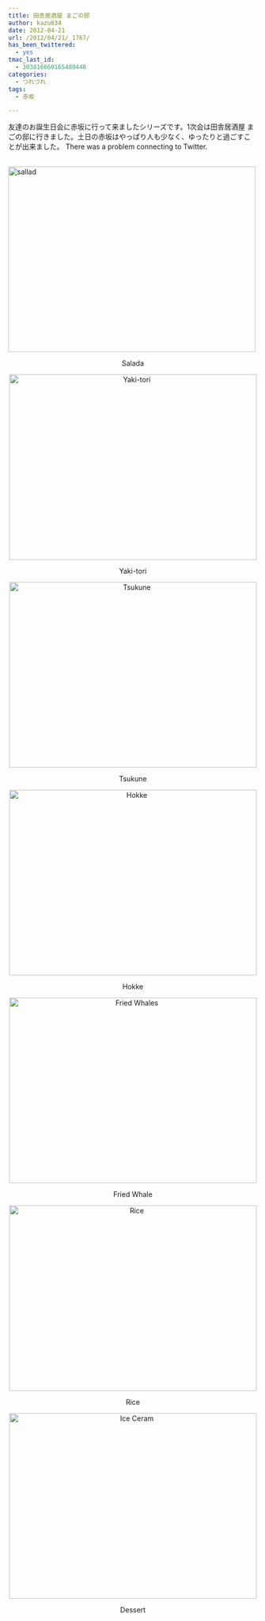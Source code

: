 ```yaml
---
title: 田舎居酒屋 まごの邸
author: kazu634
date: 2012-04-21
url: /2012/04/21/_1767/
has_been_twittered:
  - yes
tmac_last_id:
  - 303816660165480448
categories:
  - つれづれ
tags:
  - 赤坂

---
```

友達のお誕生日会に赤坂に行って来ましたシリーズです。1次会は田舎居酒屋 まごの邸に行きました。土日の赤坂はやっぱり人も少なく、ゆったりと過ごすことが出来ました。 There was a problem connecting to Twitter. 

<p style="text-align: center;">
<!--more-->
  
<br /> <a href="http://www.flickr.com/photos/42332031@N02/6888776080/" onclick="__gaTracker('send', 'event', 'outbound-article', 'http://www.flickr.com/photos/42332031@N02/6888776080/', '');" title="sallad by kazu634, on Flickr"><img class="aligncenter" src="http://farm8.staticflickr.com/7114/6888776080_dc6e4606bb.jpg" alt="sallad" width="500" height="375" /></a>
</p>

<p style="text-align: center;">
  Salada
</p>

<p style="text-align: center;">
<a href="http://www.flickr.com/photos/42332031@N02/6888782038/" onclick="__gaTracker('send', 'event', 'outbound-article', 'http://www.flickr.com/photos/42332031@N02/6888782038/', '');" title="Yaki-tori by kazu634, on Flickr"><img class="aligncenter" src="http://farm8.staticflickr.com/7140/6888782038_90c9d2c2d5.jpg" alt="Yaki-tori" width="500" height="375" /></a>
</p>

<p style="text-align: center;">
  Yaki-tori
</p>

<p style="text-align: center;">
<a href="http://www.flickr.com/photos/42332031@N02/6888782656/" onclick="__gaTracker('send', 'event', 'outbound-article', 'http://www.flickr.com/photos/42332031@N02/6888782656/', '');" title="Tsukune by kazu634, on Flickr"><img class="aligncenter" src="http://farm8.staticflickr.com/7197/6888782656_a500a6dfbd.jpg" alt="Tsukune" width="500" height="375" /></a>
</p>

<p style="text-align: center;">
  Tsukune
</p>

<p style="text-align: center;">
<a href="http://www.flickr.com/photos/42332031@N02/7034876763/" onclick="__gaTracker('send', 'event', 'outbound-article', 'http://www.flickr.com/photos/42332031@N02/7034876763/', '');" title="Hokke by kazu634, on Flickr"><img class="aligncenter" src="http://farm8.staticflickr.com/7226/7034876763_05a1de4590.jpg" alt="Hokke" width="500" height="375" /></a>
</p>

<p style="text-align: center;">
  Hokke
</p>

<p style="text-align: center;">
<a href="http://www.flickr.com/photos/42332031@N02/7034877911/" onclick="__gaTracker('send', 'event', 'outbound-article', 'http://www.flickr.com/photos/42332031@N02/7034877911/', '');" title="Fried Whales by kazu634, on Flickr"><img class="aligncenter" src="http://farm8.staticflickr.com/7192/7034877911_f8d4903604.jpg" alt="Fried Whales" width="500" height="375" /></a>
</p>

<p style="text-align: center;">
  Fried Whale
</p>

<p style="text-align: center;">
<a href="http://www.flickr.com/photos/42332031@N02/7034878471/" onclick="__gaTracker('send', 'event', 'outbound-article', 'http://www.flickr.com/photos/42332031@N02/7034878471/', '');" title="Rice by kazu634, on Flickr"><img class="aligncenter" src="http://farm8.staticflickr.com/7190/7034878471_db6840d68a.jpg" alt="Rice" width="500" height="375" /></a>
</p>

<p style="text-align: center;">
  Rice
</p>

<p style="text-align: center;">
<a href="http://www.flickr.com/photos/42332031@N02/7034880583/" onclick="__gaTracker('send', 'event', 'outbound-article', 'http://www.flickr.com/photos/42332031@N02/7034880583/', '');" title="Ice Ceram by kazu634, on Flickr"><img class="aligncenter" src="http://farm8.staticflickr.com/7262/7034880583_780fc52751.jpg" alt="Ice Ceram" width="500" height="375" /></a>
</p>

<p style="text-align: center;">
  Dessert
</p>